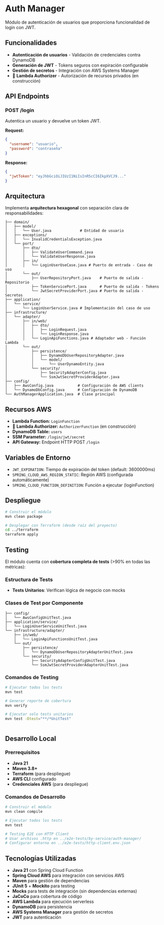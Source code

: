 # Auth Manager

Módulo de autenticación de usuarios que proporciona funcionalidad de login con JWT.

## Funcionalidades

- **Autenticación de usuarios** - Validación de credenciales contra DynamoDB
- **Generación de JWT** - Tokens seguros con expiración configurable
- **Gestión de secretos** - Integración con AWS Systems Manager
- 🚧 **Lambda Authorizer** - Autorización de recursos privados (en construcción)

## API Endpoints

### POST /login
Autentica un usuario y devuelve un token JWT.

**Request:**
```json
{
  "username": "usuario",
  "password": "contraseña"
}
```

**Response:**
```json
{
  "jwtToken": "eyJhbGciOiJIUzI1NiIsInR5cCI6IkpXVCJ9..."
}
```

## Arquitectura

Implementa **arquitectura hexagonal** con separación clara de responsabilidades:

```
├── domain/
│   ├── model/
│   │   └── User.java             # Entidad de usuario
│   ├── exceptions/
│   │   └── InvalidCredentialsException.java
│   └── port/
│       ├── dto/
│       │   ├── ValidateUserCommand.java
│       │   └── ValidateUserResponse.java
│       ├── in/
│       │   └── LoginUserUseCase.java # Puerto de entrada - Caso de uso
│       └── out/
│           ├── UserRepositoryPort.java    # Puerto de salida - Repositorio
│           ├── TokenServicePort.java      # Puerto de salida - Tokens
│           └── JwtSecretProviderPort.java # Puerto de salida - Secretos
├── application/
│   └── service/
│       └── LoginUserService.java # Implementación del caso de uso
├── infrastructure/
│   └── adapter/
│       ├── in/web/
│       │   ├── dto/
│       │   │   ├── LoginRequest.java
│       │   │   └── LoginResponse.java
│       │   └── LoginApiFunctions.java # Adaptador web - Función Lambda
│       └── out/
│           ├── persistence/
│           │   ├── DynamoDbUserRepositoryAdapter.java
│           │   └── model/
│           │       └── UserDynamoEntity.java
│           └── security/
│               ├── SecurityAdapterConfig.java
│               └── SsmJwtSecretProviderAdapter.java
├── config/
│   ├── AwsConfig.java           # Configuración de AWS clients
│   └── DynamoDbConfig.java      # Configuración de DynamoDB
└── AuthManagerApplication.java  # Clase principal
```

## Recursos AWS

- **Lambda Function:** `LoginFunction`
- 🚧 **Lambda Authorizer:** `AuthorizerFunction` (en construcción)
- **DynamoDB Table:** `users`
- **SSM Parameter:** `/login/jwt/secret`
- **API Gateway:** Endpoint HTTP POST `/login`

## Variables de Entorno

- `JWT_EXPIRATION`: Tiempo de expiración del token (default: 3600000ms)
- `SPRING_CLOUD_AWS_REGION_STATIC`: Región AWS (configurada automáticamente)
- `SPRING_CLOUD_FUNCTION_DEFINITION`: Función a ejecutar (loginFunction)

## Despliegue

```bash
# Construir el módulo
mvn clean package

# Desplegar con Terraform (desde raíz del proyecto)
cd ../terraform
terraform apply
```

## Testing

El módulo cuenta con **cobertura completa de tests** (>90% en todas las métricas):

### Estructura de Tests
- **Tests Unitarios**: Verifican lógica de negocio con mocks

### Clases de Test por Componente
```
├── config/
│   └── AwsConfigUnitTest.java
├── application/service/
│   └── LoginUserServiceUnitTest.java
└── infrastructure/adapter/
    ├── in/web/
    │   └── LoginApiFunctionsUnitTest.java
    └── out/
        ├── persistence/
        │   └── DynamoDbUserRepositoryAdapterUnitTest.java
        └── security/
            ├── SecurityAdapterConfigUnitTest.java
            └── SsmJwtSecretProviderAdapterUnitTest.java
```

### Comandos de Testing
```bash
# Ejecutar todos los tests
mvn test

# Generar reporte de cobertura
mvn verify

# Ejecutar solo tests unitarios
mvn test -Dtest="**/*UnitTest"



```

## Desarrollo Local

### Prerrequisitos
- **Java 21**
- **Maven 3.8+**
- **Terraform** (para despliegue)
- **AWS CLI** configurado
- **Credenciales AWS** (para despliegue)

### Comandos de Desarrollo
```bash
# Construir el módulo
mvn clean compile

# Ejecutar todos los tests
mvn test

# Testing E2E con HTTP Client
# Usar archivos .http en ../e2e-tests/by-service/auth-manager/
# Configurar entorno en ../e2e-tests/http-client.env.json
```

## Tecnologías Utilizadas

- **Java 21** con Spring Cloud Function
- **Spring Cloud AWS** para integración con servicios AWS
- **Maven** para gestión de dependencias
- **JUnit 5** + **Mockito** para testing
- **Mocks** para tests de integración (sin dependencias externas)
- **JaCoCo** para cobertura de código
- **AWS Lambda** para ejecución serverless
- **DynamoDB** para persistencia
- **AWS Systems Manager** para gestión de secretos
- **JWT** para autenticación